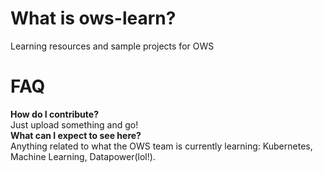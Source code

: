 # What is ows-learn?
Learning resources and sample projects for OWS
# FAQ
<b>How do I contribute?</b><br/>
Just upload something and go!<br/>
<b>What can I expect to see here?</b><br/> 
Anything related to what the OWS team is currently learning: Kubernetes, Machine Learning, Datapower(lol!).<br/>

